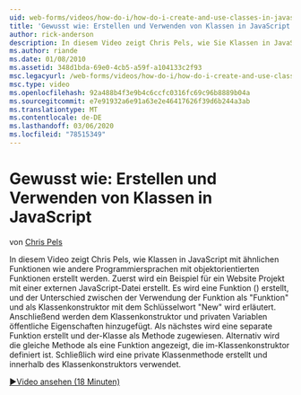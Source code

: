 ```yaml
---
uid: web-forms/videos/how-do-i/how-do-i-create-and-use-classes-in-javascript
title: 'Gewusst wie: Erstellen und Verwenden von Klassen in JavaScript | Microsoft-Dokumentation'
author: rick-anderson
description: In diesem Video zeigt Chris Pels, wie Sie Klassen in JavaScript mit ähnlichen Funktionen wie andere Programmiersprachen mit objektorientierter Unterbindung erstellen...
ms.author: riande
ms.date: 01/08/2010
ms.assetid: 348d1bda-69e0-4cb5-a59f-a104133c2f93
msc.legacyurl: /web-forms/videos/how-do-i/how-do-i-create-and-use-classes-in-javascript
msc.type: video
ms.openlocfilehash: 92a488b4f3e9b4c6ccfc0316fc69c96b8889b04a
ms.sourcegitcommit: e7e91932a6e91a63e2e46417626f39d6b244a3ab
ms.translationtype: MT
ms.contentlocale: de-DE
ms.lasthandoff: 03/06/2020
ms.locfileid: "78515349"
---
```

# <a name="how-do-i-create-and-use-classes-in-javascript"></a>Gewusst wie: Erstellen und Verwenden von Klassen in JavaScript

von [Chris Pels](https://twitter.com/chrispels)

In diesem Video zeigt Chris Pels, wie Klassen in JavaScript mit ähnlichen Funktionen wie andere Programmiersprachen mit objektorientierten Funktionen erstellt werden. Zuerst wird ein Beispiel für ein Website Projekt mit einer externen JavaScript-Datei erstellt. Es wird eine Funktion () erstellt, und der Unterschied zwischen der Verwendung der Funktion als "Funktion" und als Klassenkonstruktor mit dem Schlüsselwort "New" wird erläutert. Anschließend werden dem Klassenkonstruktor und privaten Variablen öffentliche Eigenschaften hinzugefügt. Als nächstes wird eine separate Funktion erstellt und der-Klasse als Methode zugewiesen. Alternativ wird die gleiche Methode als eine Funktion angezeigt, die im-Klassenkonstruktor definiert ist. Schließlich wird eine private Klassenmethode erstellt und innerhalb des Klassenkonstruktors verwendet.

[&#9654;Video ansehen (18 Minuten)](https://channel9.msdn.com/Blogs/ASP-NET-Site-Videos/how-do-i-create-and-use-classes-in-javascript)
